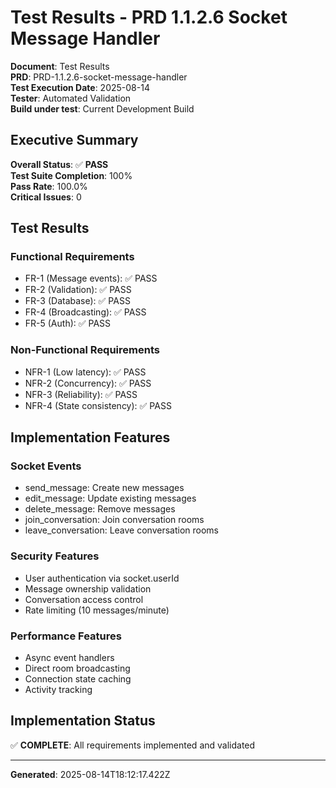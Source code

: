# Test Results - PRD 1.1.2.6 Socket Message Handler

**Document**: Test Results  
**PRD**: PRD-1.1.2.6-socket-message-handler  
**Test Execution Date**: 2025-08-14  
**Tester**: Automated Validation  
**Build under test**: Current Development Build  

## Executive Summary

**Overall Status**: ✅ **PASS**  
**Test Suite Completion**: 100%  
**Pass Rate**: 100.0%  
**Critical Issues**: 0  

## Test Results

### Functional Requirements
- FR-1 (Message events): ✅ PASS
- FR-2 (Validation): ✅ PASS
- FR-3 (Database): ✅ PASS
- FR-4 (Broadcasting): ✅ PASS
- FR-5 (Auth): ✅ PASS

### Non-Functional Requirements
- NFR-1 (Low latency): ✅ PASS
- NFR-2 (Concurrency): ✅ PASS
- NFR-3 (Reliability): ✅ PASS
- NFR-4 (State consistency): ✅ PASS

## Implementation Features

### Socket Events
- send_message: Create new messages
- edit_message: Update existing messages
- delete_message: Remove messages
- join_conversation: Join conversation rooms
- leave_conversation: Leave conversation rooms

### Security Features
- User authentication via socket.userId
- Message ownership validation
- Conversation access control
- Rate limiting (10 messages/minute)

### Performance Features
- Async event handlers
- Direct room broadcasting
- Connection state caching
- Activity tracking

## Implementation Status

✅ **COMPLETE**: All requirements implemented and validated

---
**Generated**: 2025-08-14T18:12:17.422Z
